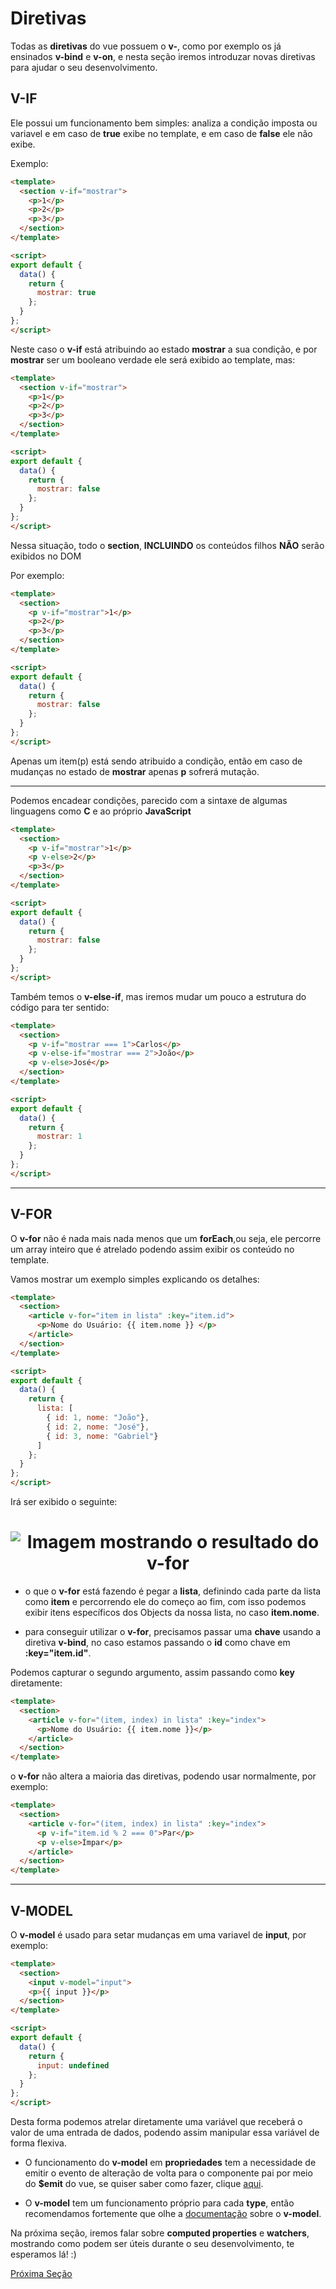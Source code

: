 # Diretivas

Todas as **diretivas** do vue possuem o **v-**, como por exemplo os já ensinados **v-bind** e **v-on**, e nesta seção iremos introduzar novas diretivas para ajudar o seu desenvolvimento.

## V-IF

Ele possui um funcionamento bem simples: analiza a condição imposta ou variavel e em caso de **true** exibe no template, e em caso de **false** ele não exibe.

Exemplo:

```html
<template>
  <section v-if="mostrar">
    <p>1</p>
    <p>2</p>
    <p>3</p>
  </section>
</template>

<script>
export default {
  data() {
    return {
      mostrar: true
    };
  }
};
</script>
```

Neste caso o **v-if** está atribuindo ao estado **mostrar** a sua condição, e por **mostrar** ser um booleano verdade ele será exibido ao template, mas:

```html
<template>
  <section v-if="mostrar">
    <p>1</p>
    <p>2</p>
    <p>3</p>
  </section>
</template>

<script>
export default {
  data() {
    return {
      mostrar: false
    };
  }
};
</script>
```

Nessa situação, todo o **section**, **INCLUINDO** os conteúdos filhos **NÃO** serão exibidos no DOM

Por exemplo:

```html
<template>
  <section>
    <p v-if="mostrar">1</p>
    <p>2</p>
    <p>3</p>
  </section>
</template>

<script>
export default {
  data() {
    return {
      mostrar: false
    };
  }
};
</script>
```

Apenas um item(p) está sendo atribuido a condição, então em caso de mudanças no estado de **mostrar** apenas **p** sofrerá mutação.

---

Podemos encadear condições, parecido com a sintaxe de algumas linguagens como **C** e ao próprio **JavaScript**

```html
<template>
  <section>
    <p v-if="mostrar">1</p>
    <p v-else>2</p>
    <p>3</p>
  </section>
</template>

<script>
export default {
  data() {
    return {
      mostrar: false
    };
  }
};
</script>
```

Também temos o **v-else-if**, mas iremos mudar um pouco a estrutura do código para ter sentido:

```html
<template>
  <section>
    <p v-if="mostrar === 1">Carlos</p>
    <p v-else-if="mostrar === 2">João</p>
    <p v-else>José</p>
  </section>
</template>

<script>
export default {
  data() {
    return {
      mostrar: 1
    };
  }
};
</script>
```

---

## V-FOR

O **v-for** não é nada mais nada menos que um **forEach**,ou seja, ele percorre um array inteiro que é atrelado podendo assim exibir os conteúdo no template.

Vamos mostrar um exemplo simples explicando os detalhes:

```html
<template>
  <section>
    <article v-for="item in lista" :key="item.id">
      <p>Nome do Usuário: {{ item.nome }} </p>
    </article>
  </section>
</template>

<script>
export default {
  data() {
    return {
      lista: [
        { id: 1, nome: "João"},
        { id: 2, nome: "José"},
        { id: 3, nome: "Gabriel"}
      ]
    };
  }
};
</script>
```

Irá ser exibido o seguinte:

<h1 align="center">
  <img src="../../../assets/Conceitos/Diretivas/vfor1.png" alt="Imagem mostrando o resultado do v-for">
</h1>

* o que o **v-for** está fazendo é pegar a **lista**, definindo cada parte da lista como **item** e percorrendo ele do começo ao fim, com isso podemos exibir itens específicos dos Objects da nossa lista, no caso **item.nome**.

* para conseguir utilizar o **v-for**, precisamos passar uma **chave** usando a diretiva **v-bind**, no caso estamos passando o **id** como chave em **:key="item.id"**.

Podemos capturar o segundo argumento, assim passando como **key** diretamente:

```html
<template>
  <section>
    <article v-for="(item, index) in lista" :key="index">
      <p>Nome do Usuário: {{ item.nome }}</p>
    </article>
  </section>
</template>
```

o **v-for** não altera a maioria das diretivas, podendo usar normalmente, por exemplo:

```html
<template>
  <section>
    <article v-for="(item, index) in lista" :key="index">
      <p v-if="item.id % 2 === 0">Par</p>
      <p v-else>Ímpar</p>
    </article>
  </section>
</template>
```

---

## V-MODEL

O **v-model** é usado para setar mudanças em uma variavel de **input**, por exemplo:

```html
<template>
  <section>
    <input v-model="input">
    <p>{{ input }}</p>
  </section>
</template>

<script>
export default {
  data() {
    return {
      input: undefined
    };
  }
};
</script>
```

Desta forma podemos atrelar diretamente uma variável que receberá o valor de uma entrada de dados, podendo assim manipular essa variável de forma flexiva.

* O funcionamento do **v-model** em **propriedades** tem a necessidade de emitir o evento de alteração de volta para o componente pai por meio do **$emit** do vue, se quiser saber como fazer, clique [aqui](https://blog.oddeven.ch/blog/how-to-make-reusable-form-input-element-in-vue-js-2-6-and-vue-js-3-0/).

* O **v-model** tem um funcionamento próprio para cada **type**, então recomendamos fortemente que olhe a [documentação](https://br.vuejs.org/v2/guide/forms.html) sobre o **v-model**.

Na próxima seção, iremos falar sobre **computed properties** e **watchers**, mostrando como podem ser úteis durante o seu desenvolvimento, te esperamos lá! :)

[Próxima Seção](./3-Computed%20e%20Watch.md)
